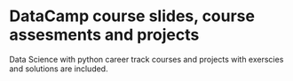 # DataCamp course slides, course assesments and projects

Data Science with python career track courses and projects with exerscies and solutions are included.

